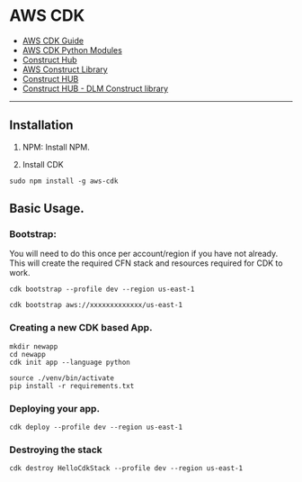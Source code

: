 # AWS CDK

* [AWS CDK Guide](https://docs.aws.amazon.com/cdk/v2/guide/home.html)
* [AWS CDK Python Modules](https://docs.aws.amazon.com/cdk/api/v1/python/modules.html)
* [Construct Hub](https://constructs.dev/search?q=&cdk=aws-cdk&cdkver=2&sort=downloadsDesc&offset=0)
* [AWS Construct Library](https://docs.aws.amazon.com/cdk/api/v2/docs/aws-construct-library.html)
* [Construct HUB](https://constructs.dev/)
* [Construct HUB - DLM Construct library](https://constructs.dev/packages/@aws-cdk/aws-dlm/v/1.185.0/api/ActionProperty?lang=python)

---

## Installation

1. NPM:
Install NPM.

2. Install CDK

```
sudo npm install -g aws-cdk
```

## Basic Usage.

### Bootstrap:
You will need to do this once per account/region if you have not already.
This will create the required CFN stack and resources required for CDK to 
work.


```
cdk bootstrap --profile dev --region us-east-1
```

```
cdk bootstrap aws://xxxxxxxxxxxxx/us-east-1
```

### Creating a new CDK based App.

```
mkdir newapp
cd newapp
cdk init app --language python

source ./venv/bin/activate
pip install -r requirements.txt
```

### Deploying your app.

```
cdk deploy --profile dev --region us-east-1
```

### Destroying the stack

```
cdk destroy HelloCdkStack --profile dev --region us-east-1
```
















